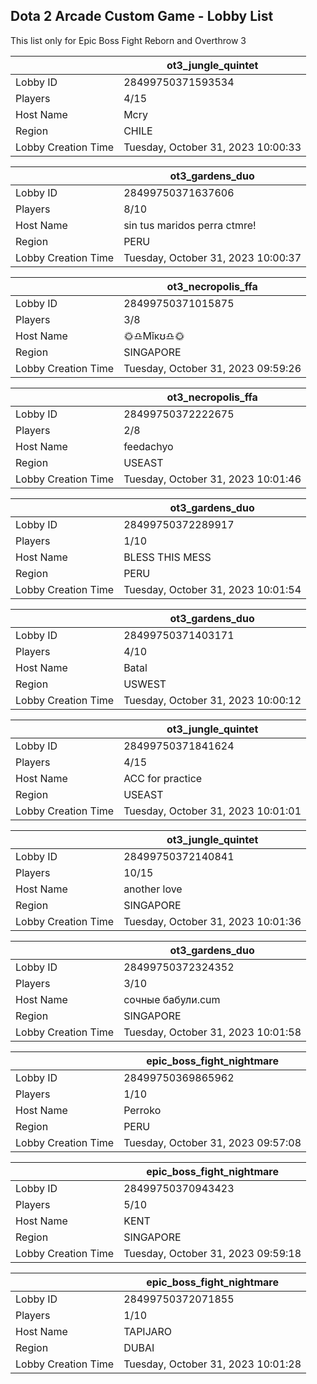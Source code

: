## Dota 2 Arcade Custom Game - Lobby List

This list only for Epic Boss Fight Reborn and Overthrow 3

|  | ot3_jungle_quintet |
| ------ | ------ |
| Lobby ID | 28499750371593534 |
| Players | 4/15 |
| Host Name | Mcry |
| Region | CHILE |
| Lobby Creation Time | Tuesday, October 31, 2023 10:00:33 |


|  | ot3_gardens_duo |
| ------ | ------ |
| Lobby ID | 28499750371637606 |
| Players | 8/10 |
| Host Name | sin tus maridos perra ctmre! |
| Region | PERU |
| Lobby Creation Time | Tuesday, October 31, 2023 10:00:37 |


|  | ot3_necropolis_ffa |
| ------ | ------ |
| Lobby ID | 28499750371015875 |
| Players | 3/8 |
| Host Name | 🌞♎Ⅿǐĸʊ♎🌞 |
| Region | SINGAPORE |
| Lobby Creation Time | Tuesday, October 31, 2023 09:59:26 |


|  | ot3_necropolis_ffa |
| ------ | ------ |
| Lobby ID | 28499750372222675 |
| Players | 2/8 |
| Host Name | feedachyo |
| Region | USEAST |
| Lobby Creation Time | Tuesday, October 31, 2023 10:01:46 |


|  | ot3_gardens_duo |
| ------ | ------ |
| Lobby ID | 28499750372289917 |
| Players | 1/10 |
| Host Name | BLESS THIS MESS |
| Region | PERU |
| Lobby Creation Time | Tuesday, October 31, 2023 10:01:54 |


|  | ot3_gardens_duo |
| ------ | ------ |
| Lobby ID | 28499750371403171 |
| Players | 4/10 |
| Host Name | Batal |
| Region | USWEST |
| Lobby Creation Time | Tuesday, October 31, 2023 10:00:12 |


|  | ot3_jungle_quintet |
| ------ | ------ |
| Lobby ID | 28499750371841624 |
| Players | 4/15 |
| Host Name | ACC for practice |
| Region | USEAST |
| Lobby Creation Time | Tuesday, October 31, 2023 10:01:01 |


|  | ot3_jungle_quintet |
| ------ | ------ |
| Lobby ID | 28499750372140841 |
| Players | 10/15 |
| Host Name | another love |
| Region | SINGAPORE |
| Lobby Creation Time | Tuesday, October 31, 2023 10:01:36 |


|  | ot3_gardens_duo |
| ------ | ------ |
| Lobby ID | 28499750372324352 |
| Players | 3/10 |
| Host Name | сочные бабули.cum |
| Region | SINGAPORE |
| Lobby Creation Time | Tuesday, October 31, 2023 10:01:58 |


|  | epic_boss_fight_nightmare |
| ------ | ------ |
| Lobby ID | 28499750369865962 |
| Players | 1/10 |
| Host Name | Perroko |
| Region | PERU |
| Lobby Creation Time | Tuesday, October 31, 2023 09:57:08 |


|  | epic_boss_fight_nightmare |
| ------ | ------ |
| Lobby ID | 28499750370943423 |
| Players | 5/10 |
| Host Name | KENT |
| Region | SINGAPORE |
| Lobby Creation Time | Tuesday, October 31, 2023 09:59:18 |


|  | epic_boss_fight_nightmare |
| ------ | ------ |
| Lobby ID | 28499750372071855 |
| Players | 1/10 |
| Host Name | TAPIJARO |
| Region | DUBAI |
| Lobby Creation Time | Tuesday, October 31, 2023 10:01:28 |


